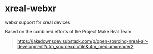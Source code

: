 # xreal-webxr
webxr support for xreal devices

Based on the combined efforts of the Project Make Real Team

> https://jakedownsdev.substack.com/p/open-sourcing-nreal-air-development?utm_source=profile&utm_medium=reader2